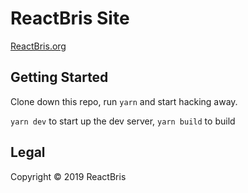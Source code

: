 # ReactBris Site
[ReactBris.org](https://reactbris.org)

## Getting Started

Clone down this repo, run `yarn` and start hacking away.

`yarn dev` to start up the dev server, `yarn build` to build

## Legal

Copyright © 2019 ReactBris
